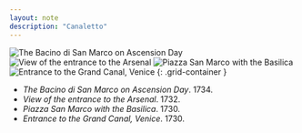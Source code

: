 ```yaml
---
layout: note
description: "Canaletto"
---
```


![The Bacino di San Marco on Ascension Day][1]
![View of the entrance to the Arsenal][2]
![Piazza San Marco with the Basilica][3]
![Entrance to the Grand Canal, Venice][4]
{: .grid-container }

- *The Bacino di San Marco on Ascension Day*. 1734.
- *View of the entrance to the Arsenal*. 1732.
- *Piazza San Marco with the Basilica*. 1730.
- *Entrance to the Grand Canal, Venice*. 1730.


[1]: /assets/images/notes/9/the-bacino-di-san-marco-on-ascension-day-canaletto.jpg
[2]: /assets/images/notes/9/view-of-the-entrance-to-the-arsenal-canaletto.jpg
[3]: /assets/images/notes/9/piazza-san-marco-with-the-basilica-canaletto.jpg
[4]: /assets/images/notes/9/entrance-to-the-grand-canal-venice-canaletto.jpg
